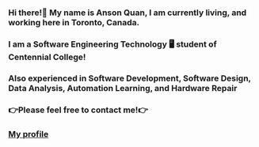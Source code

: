 ### Hi there!👋 My name is Anson Quan, I am currently living, and working here in Toronto, Canada. 
### I am a Software Engineering Technology 🖥 student of Centennial College!
### Also experienced in Software Development, Software Design, Data Analysis, Automation Learning, and Hardware Repair
### 👉Please feel free to contact me!👉 
### [My profile](https://www.google.com)

<!--
**Anson-Quan/Anson-Quan** is a ✨ _special_ ✨ repository because its `README.md` (this file) appears on your GitHub profile.

Here are some ideas to get you started:

- 🔭 I’m currently working on ...
- 🌱 I’m currently learning ...
- 👯 I’m looking to collaborate on ...
- 🤔 I’m looking for help with ...
- 💬 Ask me about ...
- 📫 How to reach me: ...
- 😄 Pronouns: ...
- ⚡ Fun fact: ...
-->
